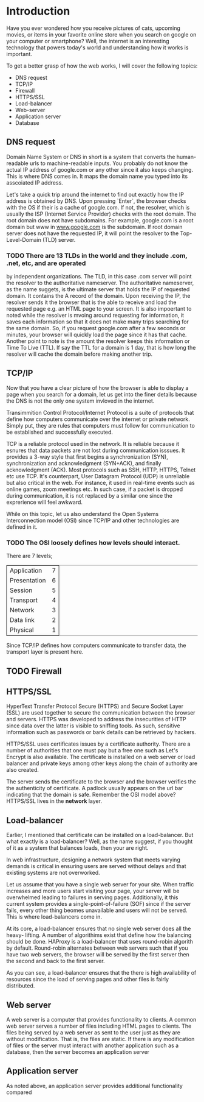 

# Introduction

Have you ever wondered how you receive pictures of cats, upcoming movies,
or items in your favorite online store when you search on google on your computer
or smartphone? Well, the internet is an interesting technology that powers
today's world and understanding how it works is important.

To get a better grasp of how the web works, I will cover the following topics:

-   DNS request
-   TCP/IP
-   Firewall
-   HTTPS/SSL
-   Load-balancer
-   Web-server
-   Application server
-   Database


## DNS request

Domain Name System or DNS in short is a system that converts the human-readable
urls to machine-readable inputs. You probably do not know the actual IP address
of google.com or any other since it also keeps changing. This is where DNS comes
in. It maps the domain name you typed into its asscoiated IP address.

Let's take a quick trip around the internet to find out exactly how the IP address
is obtained by DNS. Upon pressing \`Enter\`, the browser checks with the OS if
their is a cache of google.com. If not, the resolver, which is usually the ISP 
(Internet Service Provider) checks with the root domain. The root domain does
not have subdomains. For example, google.com is a root domain but www in
www.google.com is the subdomain. If root domain server does not have the requested
IP, it will point the resolver to the Top-Level-Domain (TLD) server.


### TODO There are 13 TLDs in the world and they include .com, .net, etc, and are operated

by independent organizations. The TLD, in this case .com server will point the
resolver to the authoritative nameserver. The authoritative nameserver, as the
name suggets, is the ultimate server that holds the IP of requested domain. It
contains the A record of the domain. Upon receiving the IP, the resolver sends it the browser that is the able to receive
and load the requested page e.g. an HTML page to your screen.
 It is also impoertant to noted while the resolver is mvoing around requesting for information,
it saves each information so that it does not make many trips
searching for the same domain. So, if you request google.com after a few seconds
or minutes, your browser will quickly load the page since it has that cache.
Another point to note is the amount the resolver keeps this information or Time
To Live (TTL). If say the TTL for a domain is 1 day, that is how long the
resolver will cache the domain before making another trip.


## TCP/IP

Now that you have a clear picture of how the browser is able to display a page
when you search for a domain, let us get into the finer details because the DNS
is not the only one system invloved in the internet.

Transimmition Control Protocol/Internet Protocol is a suite of protocols that
define how computers communicate over the internet or private network. Simply put,
they are rules that computers must follow for communication to be established and
successfully executed.

TCP is a reliable protocol used in the network. It is reliable because it
esnures that data packets are not lost during communication isssues. It
provides a 3-way style that first begins a synchronization (SYN), synchronization
and acknowledgment (SYN+ACK), and finally acknowledgment (ACK). Most protocols
such as SSH, HTTP, HTTPS, Telnet etc use TCP. It's counterpart, User Datagram
Protocol (UDP) is unreliable but also critical in the web. For instance,
it used in real-time events such as online games, zoom meetings etc. In such case,
if a packet is dropped during communication, it is not replaced by a similar
one since the exprerience will feel awkward.

While on this topic, let us also understand the Open Systems Interconnection
model (OSI) since TCP/IP and other technologies are defined in it.


### TODO The OSI loosely defines how levels should interact.

There are 7 levels;

<table border="2" cellspacing="0" cellpadding="6" rules="groups" frame="hsides">


<colgroup>
<col  class="org-left" />

<col  class="org-right" />
</colgroup>
<tbody>
<tr>
<td class="org-left">Application</td>
<td class="org-right">7</td>
</tr>


<tr>
<td class="org-left">Presentation</td>
<td class="org-right">6</td>
</tr>


<tr>
<td class="org-left">Session</td>
<td class="org-right">5</td>
</tr>


<tr>
<td class="org-left">Transport</td>
<td class="org-right">4</td>
</tr>


<tr>
<td class="org-left">Network</td>
<td class="org-right">3</td>
</tr>


<tr>
<td class="org-left">Data link</td>
<td class="org-right">2</td>
</tr>


<tr>
<td class="org-left">Physical</td>
<td class="org-right">1</td>
</tr>
</tbody>
</table>

Since TCP/IP defines how computers communicate to transfer data, the transport
layer is present here.


## TODO Firewall


## HTTPS/SSL

HyperText Transfer Protocol Secure (HTTPS) and Secure Socket Layer (SSL)
are used together to secure the communication between the browser and servers.
HTTPS was developed to address the insecurities of HTTP since data over the latter
is visible to sniffing tools. As such, sensitive information such as passwords or
bank details can be retrieved by hackers.

HTTPS/SSL uses certificates issues by a certificate authority. There are a
number of authorities that one must pay but a free one such as Let's Encrypt
is also available. The certificate is installed on a web server or load balancer
and private keys among other keys along the chain of authority are also created.

The server sends the certificate to the browser and the browser verifies the
the authenticity of certificate. A padlock usually appears on the url bar
indicating that the domain is safe. Remember the OSI model above? HTTPS/SSL
lives in the **network** layer.


## Load-balancer

Earlier, I mentioned that certificate can be installed on a load-balancer. But
what exactly is a load-balancer? Well, as the name suggest, if you thought of it
as a system that balances loads, then your are right.

In web infrastructure, designing a network system that meets varying demands
is critical in ensuring users are served without delays and that existing systems
are not overworked.

Let us assume that you have a single web server for your site. When traffic
increases and more users start visiting your page, your server will be overwhelmed
leading to failures in serving pages. Additionally, it this current system provides
a single-point-of-failure (SOF) since if the server fails, every other thing beomes
unavailable and users will not be served. This is where load-balancers come in.

At its core, a load-balancer ensures that no single web server does all the heavy-
lifting. A number of algorithims exist that define how the balancing should be done.
HAProxy is a load-balancer that uses round-robin algorith by default. Round-robin
alternates between web servers such that if you have two web servers, the browser
will be served by the first server then the second and back to the first server.

As you can see, a load-balancer ensures that the there is high availability of
resources since the load of serving pages and other files is fairly distributed.


## Web server

A web server is a computer that provides functionality to clients. A common web
server serves a number of files including HTML pages to clients. The files being
served by a web server as sent to the user just as they are without modification.
That is, the files are static. If there is any modification of files or the server
must interact with another application such as a database, then the
server becomes an application server


## Application server

As noted above, an application server provides additional functionality compared

